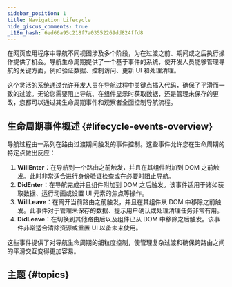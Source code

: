 ```yaml
---
sidebar_position: 1
title: Navigation Lifecycle
hide_giscus_comments: true
_i18n_hash: 6ed66a95c218f7a03552269dd824ffd8
---
```

在网页应用程序中导航不同视图涉及多个阶段，为在过渡之前、期间或之后执行操作提供了机会。导航生命周期提供了一个基于事件的系统，使开发人员能够管理导航的关键方面，例如验证数据、控制访问、更新 UI 和处理清理。

这个灵活的系统通过允许开发人员在导航过程中关键点插入代码，确保了平滑而一致的过渡。无论您需要阻止导航、在组件显示时获取数据，还是管理未保存的更改，您都可以通过其生命周期事件和观察者全面控制导航流程。

## 生命周期事件概述 {#lifecycle-events-overview}

导航过程由一系列在路由过渡期间触发的事件控制。这些事件允许您在生命周期的特定点做出反应：

1. **WillEnter**：在导航到一个路由之前触发，并且在其组件附加到 DOM 之前触发。此时非常适合进行身份验证检查或在必要时阻止导航。
2. **DidEnter**：在导航完成并且组件附加到 DOM 之后触发。该事件适用于诸如获取数据、运行动画或设置 UI 元素的焦点等操作。
3. **WillLeave**：在离开当前路由之前触发，并且在其组件从 DOM 中移除之前触发。此事件对于管理未保存的数据、提示用户确认或处理清理任务非常有用。
4. **DidLeave**：在切换到其他路由后以及组件已从 DOM 中移除之后触发。该事件非常适合清除资源或重置 UI 以备未来使用。

这些事件提供了对导航生命周期的细粒度控制，使管理复杂过渡和确保跨路由之间的平滑交互变得更加容易。

## 主题 {#topics}

<DocCardList className="topics-section" />
